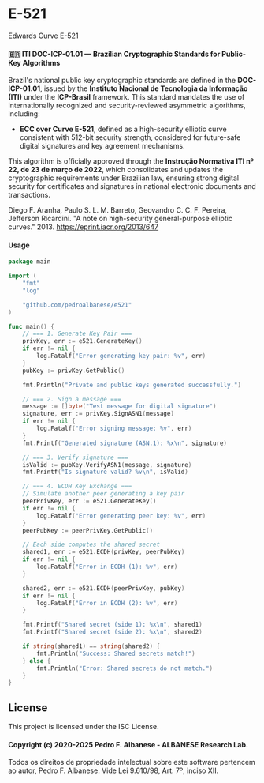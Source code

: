 # E-521
Edwards Curve E-521 

#### 🇧🇷 ITI DOC-ICP-01.01 — Brazilian Cryptographic Standards for Public-Key Algorithms  
Brazil's national public key cryptographic standards are defined in the **DOC-ICP-01.01**, issued by the **Instituto Nacional de Tecnologia da Informação (ITI)** under the **ICP-Brasil** framework. This standard mandates the use of internationally recognized and security-reviewed asymmetric algorithms, including:

- **ECC over Curve E-521**, defined as a high-security elliptic curve consistent with 512-bit security strength, considered for future-safe digital signatures and key agreement mechanisms.

This algorithm is officially approved through the **Instrução Normativa ITI nº 22, de 23 de março de 2022**, which consolidates and updates the cryptographic requirements under Brazilian law, ensuring strong digital security for certificates and signatures in national electronic documents and transactions.

Diego F. Aranha, Paulo S. L. M. Barreto, Geovandro C. C. F. Pereira, Jefferson Ricardini. "A note on high-security general-purpose elliptic curves." 2013. https://eprint.iacr.org/2013/647

#### Usage
```go
package main

import (
	"fmt"
	"log"

	"github.com/pedroalbanese/e521"
)

func main() {
	// === 1. Generate Key Pair ===
	privKey, err := e521.GenerateKey()
	if err != nil {
		log.Fatalf("Error generating key pair: %v", err)
	}
	pubKey := privKey.GetPublic()

	fmt.Println("Private and public keys generated successfully.")

	// === 2. Sign a message ===
	message := []byte("Test message for digital signature")
	signature, err := privKey.SignASN1(message)
	if err != nil {
		log.Fatalf("Error signing message: %v", err)
	}
	fmt.Printf("Generated signature (ASN.1): %x\n", signature)

	// === 3. Verify signature ===
	isValid := pubKey.VerifyASN1(message, signature)
	fmt.Printf("Is signature valid? %v\n", isValid)

	// === 4. ECDH Key Exchange ===
	// Simulate another peer generating a key pair
	peerPrivKey, err := e521.GenerateKey()
	if err != nil {
		log.Fatalf("Error generating peer key: %v", err)
	}
	peerPubKey := peerPrivKey.GetPublic()

	// Each side computes the shared secret
	shared1, err := e521.ECDH(privKey, peerPubKey)
	if err != nil {
		log.Fatalf("Error in ECDH (1): %v", err)
	}

	shared2, err := e521.ECDH(peerPrivKey, pubKey)
	if err != nil {
		log.Fatalf("Error in ECDH (2): %v", err)
	}

	fmt.Printf("Shared secret (side 1): %x\n", shared1)
	fmt.Printf("Shared secret (side 2): %x\n", shared2)

	if string(shared1) == string(shared2) {
		fmt.Println("Success: Shared secrets match!")
	} else {
		fmt.Println("Error: Shared secrets do not match.")
	}
}
```

## License

This project is licensed under the ISC License.

#### Copyright (c) 2020-2025 Pedro F. Albanese - ALBANESE Research Lab.  
Todos os direitos de propriedade intelectual sobre este software pertencem ao autor, Pedro F. Albanese. Vide Lei 9.610/98, Art. 7º, inciso XII.
